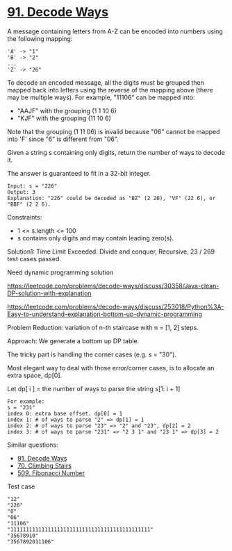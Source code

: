 # [91. Decode Ways](https://leetcode.com/problems/decode-ways/)

A message containing letters from A-Z can be encoded into numbers using the following mapping:

```
'A' -> "1"
'B' -> "2"
...
'Z' -> "26"
```

To decode an encoded message, all the digits must be grouped then mapped back into letters using the reverse of the mapping above (there may be multiple ways). For example, "11106" can be mapped into:

- "AAJF" with the grouping (1 1 10 6)
- "KJF" with the grouping (11 10 6)

Note that the grouping (1 11 06) is invalid because "06" cannot be mapped into 'F' since "6" is different from "06".

Given a string s containing only digits, return the number of ways to decode it.

The answer is guaranteed to fit in a 32-bit integer.

```
Input: s = "226"
Output: 3
Explanation: "226" could be decoded as "BZ" (2 26), "VF" (22 6), or "BBF" (2 2 6).
```

Constraints:

- 1 <= s.length <= 100
- s contains only digits and may contain leading zero(s).

Solution1: Time Limit Exceeded. Divide and conquer, Recursive. 23 / 269 test cases passed.

Need dynamic programming solution

https://leetcode.com/problems/decode-ways/discuss/30358/Java-clean-DP-solution-with-explanation

https://leetcode.com/problems/decode-ways/discuss/253018/Python%3A-Easy-to-understand-explanation-bottom-up-dynamic-programming

Problem Reduction: variation of n-th staircase with n = [1, 2] steps.

Approach: We generate a bottom up DP table.

The tricky part is handling the corner cases (e.g. s = "30").

Most elegant way to deal with those error/corner cases, is to allocate an extra space, dp[0].

Let dp[ i ] = the number of ways to parse the string s[1: i + 1]

```
For example:
s = "231"
index 0: extra base offset. dp[0] = 1
index 1: # of ways to parse "2" => dp[1] = 1
index 2: # of ways to parse "23" => "2" and "23", dp[2] = 2
index 3: # of ways to parse "231" => "2 3 1" and "23 1" => dp[3] = 2
```


Similar questions:
- [91. Decode Ways](https://leetcode.com/problems/decode-ways)
- [70. Climbing Stairs](https://leetcode.com/problems/climbing-stairs/)
- [509. Fibonacci Number](https://leetcode.com/problems/fibonacci-number/)

Test case

```
"12"
"226"
"0"
"06"
"11106"
"111111111111111111111111111111111111111111111"
"35678910"
"3567892011106"
```